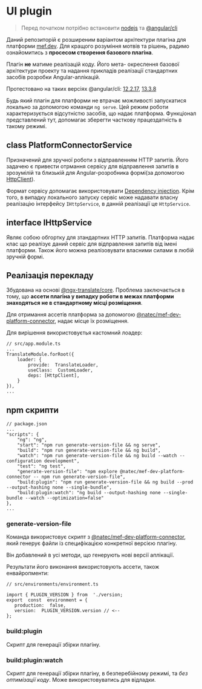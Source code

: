 
# UI plugin

> Перед початком потрібно встановити [nodejs](https://nodejs.org/) та [@angular/cli](https://www.npmjs.com/package/@angular/cli)

Даний репозиторій є розширеним варіантом архітектури плагіна для платформи [mef.dev](https://mef.dev/). Для кращого розуміння мотвів та рішень, радимо ознайомитись з **просесом створення базового плагіна**. 

Плагін **не** матиме реалізацій коду. Його мета- окреслення базової архітектури проекту та надання прикладів реалізації стандартних засобів розробки Angular-аплікацій. 

Протестовано на таких версіях @angular/cli: [12.2.17](https://www.npmjs.com/package/@angular/cli/v/12.2.17 "12.2.17"), [13.3.8](https://www.npmjs.com/package/@angular/cli/v/13.3.8 "13.3.8") 

Будь який плагін для платформи не втрачає можливості запускатися локально за допомогою команди `ng serve`. Цей режим роботи характеризується відсутністю засобів, що надає платформа. Функціонал представлений тут, допомагає зберегти часткову працездатність в такому режимі. 

## class  PlatformConnectorService
Призначений для зручної роботи з відправленням HTTP запитів. Його задачею є привести отрмання сервісу для відправлення запитів в зрозумілій та близькій для Angular-розробника формі(за допомогою  [HttpClient](https://angular.io/api/common/http/HttpClient#httpclient "Link to this heading")).   

Формат сервісу допомагає використовувати [Dependency injection](https://angular.io/guide/dependency-injection). Крім того, в випадку локального запуску сервіс може надавати власну реалізацію інтерфейсу `IHttpService`, в данній реалізації це `HttpService`.

## interface IHttpService
Являє собою обгортку для зтандартних HTTP запитів. Платформа надає клас що реалізує даний сервіс для відправлення запитів від імені платформи. Також його можна реалізовувати власними силами в любій зручній формі.

## Реалізація перекладу
Збудована на основі [@ngx-translate/core](https://www.npmjs.com/package/@ngx-translate/core). Проблема заключається в тому, що **ассети плагіна у випадку роботи в межах платформи знаходяться не в стандартному місці розміщення**. 

Для отримання ассетів платформа за допомогою [@natec/mef-dev-platform-connector](https://www.npmjs.com/package/@natec/mef-dev-platform-connector), надає місце їх розміщення. 

Для вирішення використовуєтья кастомний лоадер:
```
// src/app.module.ts
...
TranslateModule.forRoot({
	loader: {
		provide:  TranslateLoader,
		useClass:  CustomLoader,
		deps: [HttpClient],
	}
}),
...
```

## npm скрипти
```
// package.json
...
"scripts": {
	"ng": "ng",
	"start": "npm run generate-version-file && ng serve",
	"build": "npm run generate-version-file && ng build",
	"watch": "npm run generate-version-file && ng build --watch --configuration development",
	"test": "ng test",
	"generate-version-file": "npm explore @natec/mef-dev-platform-connector -- npm run generate-version-file",
	"build:plugin": "npm run generate-version-file && ng build --prod --output-hashing none --single-bundle",
	"build:plugin:watch": "ng build --output-hashing none --single-bundle --watch --optimization=false"
},
...
```

### generate-version-file
Команда використовує скрипт з  [@natec/mef-dev-platform-connector](https://www.npmjs.com/package/@natec/mef-dev-platform-connector), який генерує файли із специфікацією конкретної версією плагіну. 

Він добавлений в усі методи, що генерують нові версії аплікації.

Результати його виконання використовують ассети, також енвайропменти:
 ```
// src/environments/environment.ts

import { PLUGIN_VERSION } from  './version;
export  const  environment = {
	production:  false,
	version:  PLUGIN_VERSION.version // <--
};
 ```

### build:plugin
Скрипт для генерації збірки плагіну. 


### build:plugin:watch
Скрипт для генерації збірки плагіну, в безперебійному режимі, та *без оптимізації коду*. Може використовуватись для відладки.
